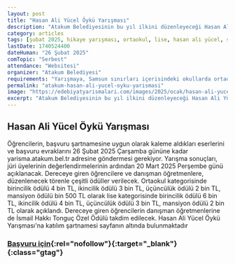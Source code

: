 ```yaml
---
layout: post
title: "Hasan Ali Yücel Öykü Yarışması"
description: "Atakum Belediyesinin bu yıl ilkini düzenleyeceği Hasan Ali Yücel Öykü Yarışması için başvurular başladı."
category: articles
tags: [şubat 2025, hikaye yarışması, ortaokul, lise, hasan ali yücel, samsun]
lastDate: 1740524400
dateHuman: "26 Şubat 2025"
comTopic: "Serbest"
attendance: "Websitesi"
organizer: "Atakum Belediyesi"
requirements: "Yarışmaya, Samsun sınırları içerisindeki okullarda ortaokul ve lise düzeyinde öğrenim gören öğrenciler başvurabilecek."
permalink: "atakum-hasan-ali-yucel-oyku-yarismasi"
image: "https://edebiyatyarismalari.com/images/2025/ocak/hasan-ali-yucel-oyku-yarismasi.jpg"
excerpt: "Atakum Belediyesinin bu yıl ilkini düzenleyeceği Hasan Ali Yücel Öykü Yarışması için başvurular başladı."
---
```


## Hasan Ali Yücel Öykü Yarışması

Öğrencilerin, başvuru şartnamesine uygun olarak kaleme aldıkları eserlerini ve başvuru evraklarını 26 Şubat 2025 Çarşamba gününe kadar yarisma.atakum.bel.tr adresine göndermesi gerekiyor. Yarışma sonuçları, jüri üyelerinin değerlendirmelerinin ardından 20 Mart 2025 Perşembe günü açıklanacak. Dereceye giren öğrencilere ve danışman öğretmenlere, düzenlenecek törenle çeşitli ödüller verilecek. Ortaokul kategorisinde birincilik ödülü 4 bin TL, ikincilik ödülü 3 bin TL, üçüncülük ödülü 2 bin TL, mansiyon ödülü bin 500 TL olarak lise kategorisinde birincilik ödülü 6 bin TL, ikincilik ödülü 4 bin TL, üçüncülük ödülü 3 bin TL, mansiyon ödülü 2 bin TL olarak açıklandı. Dereceye giren öğrencilerin danışman öğretmenlerine de İsmail Hakkı Tonguç Özel Ödülü takdim edilecek. Hasan Ali Yücel Öykü Yarışması'na katılım şartnamesi sayfanın altında bulunmaktadır

### [Başvuru için](https://yarisma.atakum.bel.tr/?ref=edebiyatyarismalari.com){:rel="nofollow"}{:target="_blank"}{:class="gtag"}
